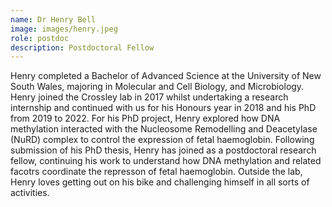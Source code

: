 ```yaml
---
name: Dr Henry Bell 
image: images/henry.jpeg
role: postdoc
description: Postdoctoral Fellow
---
```


Henry completed a Bachelor of Advanced Science at the University of New South Wales, majoring in Molecular and Cell Biology, and Microbiology. Henry joined the Crossley lab in 2017 whilst undertaking a research internship and continued with us for his Honours year in 2018 and his PhD from 2019 to 2022. For his PhD project, Henry explored how DNA methylation interacted with the Nucleosome Remodelling and Deacetylase (NuRD) complex to control the expression of fetal haemoglobin. Following submission of his PhD thesis, Henry has joined as a postdoctoral research fellow, continuing his work to understand how DNA methylation and related facotrs coordinate the represson of fetal haemoglobin. Outside the lab, Henry loves getting out on his bike and challenging himself in all sorts of activities. 
